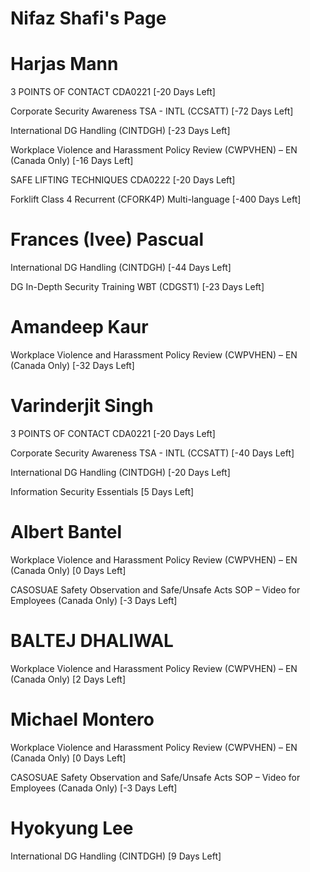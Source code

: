 # Nifaz Shafi's Page




# Harjas Mann


3 POINTS OF CONTACT CDA0221 [-20 Days Left]

Corporate Security Awareness TSA - INTL (CCSATT) [-72 Days Left]

International DG Handling (CINTDGH) [-23 Days Left]

Workplace Violence and Harassment Policy Review (CWPVHEN) – EN (Canada Only) [-16 Days Left]

SAFE LIFTING TECHNIQUES CDA0222 [-20 Days Left]

Forklift Class 4 Recurrent (CFORK4P) Multi-language [-400 Days Left]



# Frances (Ivee) Pascual


International DG Handling (CINTDGH) [-44 Days Left]

DG In-Depth Security Training WBT (CDGST1) [-23 Days Left]



# Amandeep Kaur


Workplace Violence and Harassment Policy Review (CWPVHEN) – EN (Canada Only) [-32 Days Left]



# Varinderjit Singh


3 POINTS OF CONTACT CDA0221 [-20 Days Left]

Corporate Security Awareness TSA - INTL (CCSATT) [-40 Days Left]

International DG Handling (CINTDGH) [-20 Days Left]

Information Security Essentials [5 Days Left]



# Albert Bantel


Workplace Violence and Harassment Policy Review (CWPVHEN) – EN (Canada Only) [0 Days Left]

CASOSUAE Safety Observation and Safe/Unsafe Acts SOP – Video for Employees (Canada Only) [-3 Days Left]



# BALTEJ DHALIWAL


Workplace Violence and Harassment Policy Review (CWPVHEN) – EN (Canada Only) [2 Days Left]



# Michael Montero


Workplace Violence and Harassment Policy Review (CWPVHEN) – EN (Canada Only) [0 Days Left]

CASOSUAE Safety Observation and Safe/Unsafe Acts SOP – Video for Employees (Canada Only) [-3 Days Left]



# Hyokyung Lee


International DG Handling (CINTDGH) [9 Days Left]



